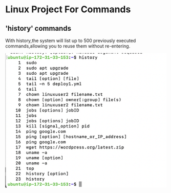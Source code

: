# Linux Project For Commands

## 'history' commands

With history,the system will list up to 500 previously executed commands,allowing you to reuse them without re-entering.

![Alt text](<Images/Screenshot 2023-12-26 at 16.42.36.png>)